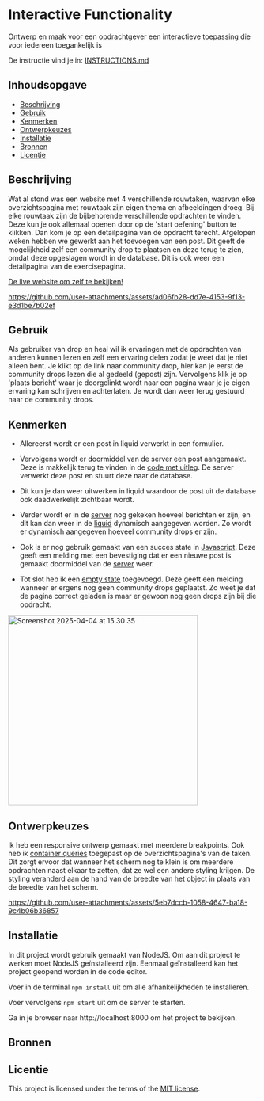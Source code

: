 # Interactive Functionality

Ontwerp en maak voor een opdrachtgever een interactieve toepassing die voor iedereen toegankelijk is

De instructie vind je in: [INSTRUCTIONS.md](https://github.com/fdnd-task/the-web-is-for-everyone-interactive-functionality/blob/main/docs/INSTRUCTIONS.md)


## Inhoudsopgave

  * [Beschrijving](#beschrijving)
  * [Gebruik](#gebruik)
  * [Kenmerken](#kenmerken)
  * [Ontwerpkeuzes](#ontwerpkeuzes)
  * [Installatie](#installatie)
  * [Bronnen](#bronnen)
  * [Licentie](#licentie)

## Beschrijving
Wat al stond was een website met 4 verschillende rouwtaken, waarvan elke overzichtspagina met rouwtaak zijn eigen thema en afbeeldingen droeg. Bij elke rouwtaak zijn de bijbehorende verschillende opdrachten te vinden. Deze kun je ook allemaal openen door op de 'start oefening' button te klikken. Dan kom je op een detailpagina van de opdracht terecht. Afgelopen weken hebben we gewerkt aan het toevoegen van een post. Dit geeft de mogelijkheid zelf een community drop te plaatsen en deze terug te zien, omdat deze opgeslagen wordt in de database. Dit is ook weer een detailpagina van de exercisepagina.
<!-- Bij Beschrijving staat kort beschreven wat voor project het is en wat je hebt gemaakt -->
<!-- Voeg een mooie poster visual of video toe 📸 -->
<!-- Voeg een link toe naar GitHub Pages 🌐-->
[De live website om zelf te bekijken!](https://the-web-is-for-everyone-interactive-mmsf.onrender.com)


https://github.com/user-attachments/assets/ad06fb28-dd7e-4153-9f13-e3d1be7b02ef




## Gebruik
<!-- Bij Gebruik staat de user story, hoe het werkt en wat je er mee kan. -->
Als gebruiker van drop en heal wil ik ervaringen met de opdrachten van anderen kunnen lezen en zelf een ervaring delen zodat je weet dat je niet alleen bent.
Je klikt op de link naar community drop, hier kan je eerst de community drops lezen die al gedeeld (gepost) zijn. Vervolgens klik je op 'plaats bericht' waar je doorgelinkt wordt naar een pagina waar je je eigen ervaring kan schrijven en achterlaten. Je wordt dan weer terug gestuurd naar de community drops. 

## Kenmerken
<!-- Bij Kenmerken staat welke technieken zijn gebruikt en hoe. Wat is de HTML structuur? Wat zijn de belangrijkste dingen in CSS? Wat is er met JS gedaan en hoe? Misschien heb je iets met NodeJS gedaan, of heb je een framework of library gebruikt? -->

- Allereerst wordt er een post in liquid verwerkt in een formulier. 
- Vervolgens wordt er doormiddel van de server een post aangemaakt. Deze is makkelijk terug te vinden in de [code met uitleg](https://github.com/julesbruins/the-web-is-for-everyone-interactive-functionality/blob/fd992460dd555769918defafb9f77021d40fb51b/server.js#L86-L105). De server verwerkt deze post en stuurt deze naar de database.
- Dit kun je dan weer uitwerken in liquid waardoor de post uit de database ook daadwerkelijk zichtbaar wordt.

- Verder wordt er in de [server](https://github.com/julesbruins/the-web-is-for-everyone-interactive-functionality/blob/fd992460dd555769918defafb9f77021d40fb51b/server.js#L65) nog gekeken hoeveel berichten er zijn, en dit kan dan weer in de [liquid](https://github.com/julesbruins/the-web-is-for-everyone-interactive-functionality/blob/fd992460dd555769918defafb9f77021d40fb51b/views/exercise.liquid#L12) dynamisch aangegeven worden. Zo wordt er dynamisch aangegeven hoeveel community drops er zijn.
- Ook is er nog gebruik gemaakt van een succes state in [Javascript](https://github.com/julesbruins/the-web-is-for-everyone-interactive-functionality/blob/fd992460dd555769918defafb9f77021d40fb51b/public/scripteen.js#L1-L12). Deze geeft een melding met een bevestiging dat er een nieuwe post is gemaakt doormiddel van de [server](https://github.com/julesbruins/the-web-is-for-everyone-interactive-functionality/blob/fd992460dd555769918defafb9f77021d40fb51b/server.js#L100) weer.
- Tot slot heb ik een [empty state](https://github.com/julesbruins/the-web-is-for-everyone-interactive-functionality/blob/18b8243b8bcf82bca4d4ffce4346ca705012dff9/views/community-drops.liquid#L31-L33) toegevoegd. Deze geeft een melding wanneer er ergens nog geen community drops geplaatst. Zo weet je dat de pagina correct geladen is maar er gewoon nog geen drops zijn bij die opdracht.
<img width="383" alt="Screenshot 2025-04-04 at 15 30 35" src="https://github.com/user-attachments/assets/f01c41d4-94db-40e6-9409-ae6f34e9293f" />


## Ontwerpkeuzes
Ik heb een responsive ontwerp gemaakt met meerdere breakpoints. Ook heb ik [container queries](https://github.com/julesbruins/the-web-is-for-everyone-interactive-functionality/blob/18b8243b8bcf82bca4d4ffce4346ca705012dff9/public/styles/task.css#L129-L140) toegepast op de overzichtspagina's van de taken. Dit zorgt ervoor dat wanneer het scherm nog te klein is om meerdere opdrachten naast elkaar te zetten, dat ze wel een andere styling krijgen. De styling veranderd aan de hand van de breedte van het object in plaats van de breedte van het scherm.



https://github.com/user-attachments/assets/5eb7dccb-1058-4647-ba18-9c4b06b36857




## Installatie
<!-- Bij Installatie staat hoe een andere developer aan jouw repo kan werken -->
In dit project wordt gebruik gemaakt van NodeJS. Om aan dit project te werken moet NodeJS geïnstalleerd zijn. Eenmaal geïnstalleerd kan het project geopend worden in de code editor.

Voer in de terminal `npm install` uit om alle afhankelijkheden te installeren.

Voer vervolgens `npm start` uit om de server te starten.

Ga in je browser naar http://localhost:8000 om het project te bekijken.

## Bronnen

## Licentie

This project is licensed under the terms of the [MIT license](./LICENSE).
